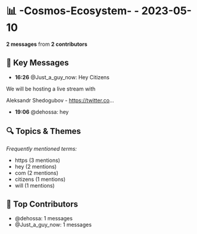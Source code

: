 # 📊 -Cosmos-Ecosystem- - 2023-05-10
**2 messages** from **2 contributors**

## 💬 Key Messages
- **16:26** @Just_a_guy_now: Hey Citizens 

We will be hosting a live stream with 

Aleksandr Shedogubov  - https://twitter.co...
- **19:06** @dehossa: hey

## 🔍 Topics & Themes
*Frequently mentioned terms:*
- https (3 mentions)
- hey (2 mentions)
- com (2 mentions)
- citizens (1 mentions)
- will (1 mentions)

## 👥 Top Contributors
- @dehossa: 1 messages
- @Just_a_guy_now: 1 messages